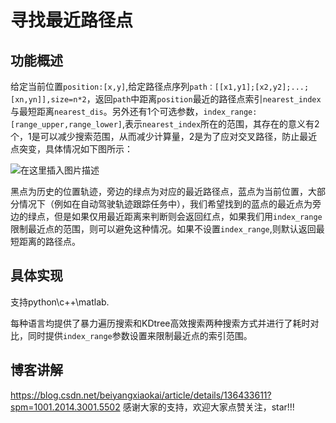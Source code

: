 # 寻找最近路径点

## 功能概述

给定当前位置`position:[x,y]`,给定路径点序列`path：[[x1,y1];[x2,y2];...;[xn,yn]],size=n*2`，返回`path`中距离`position`最近的路径点索引`nearest_index`与最短距离`nearest_dis`。另外还有1个可选参数，`index_range: [range_upper,range_lower]`,表示`nearest_index`所在的范围，其存在的意义有2个，1是可以减少搜索范围，从而减少计算量，2是为了应对交叉路径，防止最近点突变，具体情况如下图所示：

![在这里插入图片描述](https://img-blog.csdnimg.cn/direct/52dec12019f545d98b68ea559912bf6d.png)

黑点为历史的位置轨迹，旁边的绿点为对应的最近路径点，蓝点为当前位置，大部分情况下（例如在自动驾驶轨迹跟踪任务中），我们希望找到的蓝点的最近点为旁边的绿点，但是如果仅用最近距离来判断则会返回红点，如果我们用`index_range`限制最近点的范围，则可以避免这种情况。如果不设置`index_range`,则默认返回最短距离的路径点。

## 具体实现

支持python\c++\matlab.

每种语言均提供了暴力遍历搜索和KDtree高效搜索两种搜索方式并进行了耗时对比，同时提供`index_range`参数设置来限制最近点的索引范围。

## 博客讲解
https://blog.csdn.net/beiyangxiaokai/article/details/136433611?spm=1001.2014.3001.5502
感谢大家的支持，欢迎大家点赞关注，star!!!
